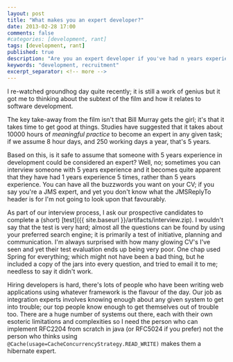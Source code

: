 ```yaml
---
layout: post
title: "What makes you an expert developer?"
date: 2013-02-28 17:00
comments: false
#categories: [development, rant]
tags: [development, rant]
published: true
description: "Are you an expert developer if you've had n years experience?"
keywords: "development, recruitment"
excerpt_separator: <!-- more -->
---
```


I re-watched groundhog day quite recently; it is still a work of genius but it got me to thinking about the subtext of the film and how it relates to software development.

<!-- more -->

The key take-away from the film isn't that Bill Murray gets the girl; it's that it takes time to get good at things. Studies have suggested that it takes about 10000 hours of _meaningful practice_ to become an expert in any given task; if we assume 8 hour days, and 250 working days a year, that's 5 years.

Based on this, is it safe to assume that someone with 5 years experience in development could be considered an expert? Well, no; sometimes you can interview someone with 5 years experience and it becomes quite apparent that they have had 1 years experience 5 times, rather than 5 years experience. You can have all the buzzwords you want on your CV; if you say you're a JMS expert, and yet you don't know what the JMSReplyTo header is for I'm not going to look upon that favourably.

As part of our interview process, I ask our prospective candidates to complete a (short) [test]({{ site.baseurl }}/artifacts/interview.zip). I wouldn't say that the test is very hard; almost all the questions can be found by using your preferred search engine; it is primarily a test of initiative, planning and communication. I'm always surprised with how many glowing CV's I've seen and yet their test evaluation ends up being very poor. One chap used Spring for everything; which might not have been a bad thing, but he included a copy of the jars into every question, and tried to email it to me; needless to say it didn't work.

Hiring developers is hard, there's lots of people who have been writing web applications using whatever framework is the flavour of the day. Our job as integration experts involves knowing enough about any given system to get into trouble; our top people know enough to get themselves out of trouble too. There are a huge number of systems out there, each with their own esoteric limitations and complexities so I need the person who can implement RFC2204 from scratch in java (or RFC5024 if you prefer) not the person who thinks using `@Cache(usage=CacheConcurrencyStrategy.READ_WRITE)` makes them a hibernate expert.
